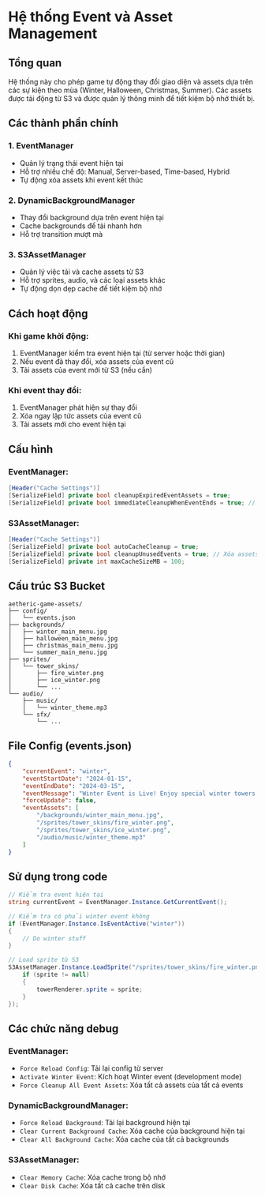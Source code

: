 # Hệ thống Event và Asset Management

## Tổng quan

Hệ thống này cho phép game tự động thay đổi giao diện và assets dựa trên các sự kiện theo mùa (Winter, Halloween, Christmas, Summer). Các assets được tải động từ S3 và được quản lý thông minh để tiết kiệm bộ nhớ thiết bị.

## Các thành phần chính

### 1. EventManager
- Quản lý trạng thái event hiện tại
- Hỗ trợ nhiều chế độ: Manual, Server-based, Time-based, Hybrid
- Tự động xóa assets khi event kết thúc

### 2. DynamicBackgroundManager
- Thay đổi background dựa trên event hiện tại
- Cache backgrounds để tải nhanh hơn
- Hỗ trợ transition mượt mà

### 3. S3AssetManager
- Quản lý việc tải và cache assets từ S3
- Hỗ trợ sprites, audio, và các loại assets khác
- Tự động dọn dẹp cache để tiết kiệm bộ nhớ

## Cách hoạt động

### Khi game khởi động:
1. EventManager kiểm tra event hiện tại (từ server hoặc thời gian)
2. Nếu event đã thay đổi, xóa assets của event cũ
3. Tải assets của event mới từ S3 (nếu cần)

### Khi event thay đổi:
1. EventManager phát hiện sự thay đổi
2. Xóa ngay lập tức assets của event cũ
3. Tải assets mới cho event hiện tại

## Cấu hình

### EventManager:
```csharp
[Header("Cache Settings")]
[SerializeField] private bool cleanupExpiredEventAssets = true;
[SerializeField] private bool immediateCleanupWhenEventEnds = true; // Xóa ngay khi event kết thúc
```

### S3AssetManager:
```csharp
[Header("Cache Settings")]
[SerializeField] private bool autoCacheCleanup = true;
[SerializeField] private bool cleanupUnusedEvents = true; // Xóa assets của các event không còn active
[SerializeField] private int maxCacheSizeMB = 100;
```

## Cấu trúc S3 Bucket

```
aetheric-game-assets/
├── config/
│   └── events.json
├── backgrounds/
│   ├── winter_main_menu.jpg
│   ├── halloween_main_menu.jpg
│   ├── christmas_main_menu.jpg
│   └── summer_main_menu.jpg
├── sprites/
│   └── tower_skins/
│       ├── fire_winter.png
│       ├── ice_winter.png
│       └── ...
└── audio/
    ├── music/
    │   └── winter_theme.mp3
    └── sfx/
        └── ...
```

## File Config (events.json)

```json
{
    "currentEvent": "winter",
    "eventStartDate": "2024-01-15",
    "eventEndDate": "2024-03-15",
    "eventMessage": "Winter Event is Live! Enjoy special winter towers and backgrounds!",
    "forceUpdate": false,
    "eventAssets": [
        "/backgrounds/winter_main_menu.jpg",
        "/sprites/tower_skins/fire_winter.png",
        "/sprites/tower_skins/ice_winter.png",
        "/audio/music/winter_theme.mp3"
    ]
}
```

## Sử dụng trong code

```csharp
// Kiểm tra event hiện tại
string currentEvent = EventManager.Instance.GetCurrentEvent();

// Kiểm tra có phải winter event không
if (EventManager.Instance.IsEventActive("winter"))
{
    // Do winter stuff
}

// Load sprite từ S3
S3AssetManager.Instance.LoadSprite("/sprites/tower_skins/fire_winter.png", (sprite) => {
    if (sprite != null)
    {
        towerRenderer.sprite = sprite;
    }
});
```

## Các chức năng debug

### EventManager:
- `Force Reload Config`: Tải lại config từ server
- `Activate Winter Event`: Kích hoạt Winter event (development mode)
- `Force Cleanup All Event Assets`: Xóa tất cả assets của tất cả events

### DynamicBackgroundManager:
- `Force Reload Background`: Tải lại background hiện tại
- `Clear Current Background Cache`: Xóa cache của background hiện tại
- `Clear All Background Cache`: Xóa cache của tất cả backgrounds

### S3AssetManager:
- `Clear Memory Cache`: Xóa cache trong bộ nhớ
- `Clear Disk Cache`: Xóa tất cả cache trên disk